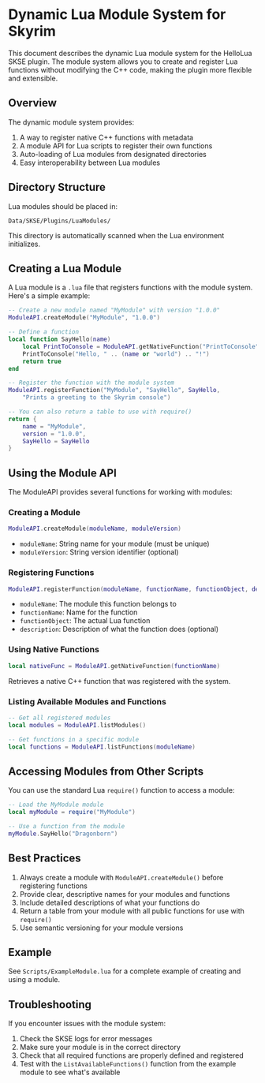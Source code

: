 # Dynamic Lua Module System for Skyrim

This document describes the dynamic Lua module system for the HelloLua SKSE plugin. The module system allows you to create and register Lua functions without modifying the C++ code, making the plugin more flexible and extensible.

## Overview

The dynamic module system provides:

1. A way to register native C++ functions with metadata
2. A module API for Lua scripts to register their own functions
3. Auto-loading of Lua modules from designated directories
4. Easy interoperability between Lua modules

## Directory Structure

Lua modules should be placed in:
```
Data/SKSE/Plugins/LuaModules/
```

This directory is automatically scanned when the Lua environment initializes.

## Creating a Lua Module

A Lua module is a `.lua` file that registers functions with the module system. Here's a simple example:

```lua
-- Create a new module named "MyModule" with version "1.0.0"
ModuleAPI.createModule("MyModule", "1.0.0")

-- Define a function
local function SayHello(name)
    local PrintToConsole = ModuleAPI.getNativeFunction("PrintToConsole")
    PrintToConsole("Hello, " .. (name or "world") .. "!")
    return true
end

-- Register the function with the module system
ModuleAPI.registerFunction("MyModule", "SayHello", SayHello, 
    "Prints a greeting to the Skyrim console")

-- You can also return a table to use with require()
return {
    name = "MyModule",
    version = "1.0.0",
    SayHello = SayHello
}
```

## Using the Module API

The ModuleAPI provides several functions for working with modules:

### Creating a Module

```lua
ModuleAPI.createModule(moduleName, moduleVersion)
```

- `moduleName`: String name for your module (must be unique)
- `moduleVersion`: String version identifier (optional)

### Registering Functions

```lua
ModuleAPI.registerFunction(moduleName, functionName, functionObject, description)
```

- `moduleName`: The module this function belongs to
- `functionName`: Name for the function
- `functionObject`: The actual Lua function
- `description`: Description of what the function does (optional)

### Using Native Functions

```lua
local nativeFunc = ModuleAPI.getNativeFunction(functionName)
```

Retrieves a native C++ function that was registered with the system.

### Listing Available Modules and Functions

```lua
-- Get all registered modules
local modules = ModuleAPI.listModules()

-- Get functions in a specific module
local functions = ModuleAPI.listFunctions(moduleName)
```

## Accessing Modules from Other Scripts

You can use the standard Lua `require()` function to access a module:

```lua
-- Load the MyModule module
local myModule = require("MyModule")

-- Use a function from the module
myModule.SayHello("Dragonborn")
```

## Best Practices

1. Always create a module with `ModuleAPI.createModule()` before registering functions
2. Provide clear, descriptive names for your modules and functions
3. Include detailed descriptions of what your functions do
4. Return a table from your module with all public functions for use with `require()`
5. Use semantic versioning for your module versions

## Example

See `Scripts/ExampleModule.lua` for a complete example of creating and using a module.

## Troubleshooting

If you encounter issues with the module system:

1. Check the SKSE logs for error messages
2. Make sure your module is in the correct directory
3. Check that all required functions are properly defined and registered
4. Test with the `ListAvailableFunctions()` function from the example module to see what's available

